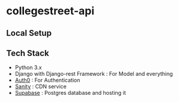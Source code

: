 # collegestreet-api

## Local Setup


## Tech Stack

 - Python 3.x 
 - Django with Django-rest Framework : For Model and everything
 - [Auth0](https://auth0.com/) : For Authentication
 - [Sanity](https://www.sanity.io/) : CDN service
 - [Supabase](https://supabase.com/) : Postgres database and hosting it